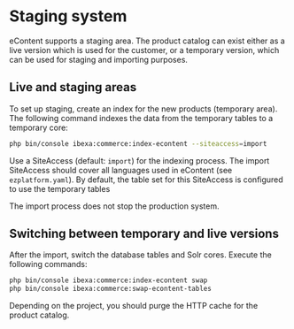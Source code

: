 # Staging system

eContent supports a staging area. The product catalog can exist either as a live version which is used for the customer,
or a temporary version, which can be used for staging and importing purposes.

## Live and staging areas

To set up staging, create an index for the new products (temporary area).
The following command indexes the data from the temporary tables to a temporary core:

``` bash
php bin/console ibexa:commerce:index-econtent --siteaccess=import
```

Use a SiteAccess (default: `import`) for the indexing process.
The import SiteAccess should cover all languages used in eContent (see `ezplatform.yaml`).
By default, the table set for this SiteAccess is configured to use the temporary tables

The import process does not stop the production system.

## Switching between temporary and live versions

After the import, switch the database tables and Solr cores. Execute the following commands:

``` bash
php bin/console ibexa:commerce:index-econtent swap
php bin/console ibexa:commerce:swap-econtent-tables
```

Depending on the project, you should purge the HTTP cache for the product catalog.
